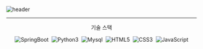 ![header](https://capsule-render.vercel.app/api?type=waving&color=BB88CC&height=300&section=header&text=AMIVAYUN&fontSize=70&fontColor=4E4351)
- - -
<p align = "center"> 기술 스택 </p>
<p align = "center"> 
    <img alt = "SpringBoot" src="https://img.shields.io/badge/SpringBoot-BB88CC?style=flat-square&logo=SpringBoot&logoColor=white"/></a>&nbsp
    <img alt = "Python3"src="https://img.shields.io/badge/Python-#7DB4FF?style=flat-square&logo=Python&logoColor=white"/></a>&nbsp
    <img alt = "Mysql" src="https://img.shields.io/badge/Mysql-#00DCFF?style=flat-square&logo=Mysql&logoColor=white"/></a>&nbsp
    <img alt = "HTML5" src="https://img.shields.io/badge/HTML5-#35FCEC?style=flat-square&logo=HTML5&logoColor=white"/></a>&nbsp
    <img alt ="CSS3" src="https://img.shields.io/badge/CSS3-3766AB?style=flat-square=CSS3&logoColor=white"/></a>&nbsp
    <img alt="JavaScript" src ="https://img.shields.io/badge/JavaScriipt-F7DF1E?&style=flat-square&logo=JavaScript&logoColor=black"/>
</p>

